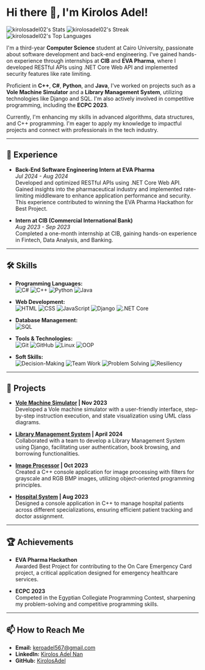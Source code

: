 # Hi there 👋, I'm Kirolos Adel!

![kirolosadel02's Stats](https://github-readme-stats.vercel.app/api?username=kirolosadel02&theme=nightowl&show_icons=true&hide_border=false&count_private=true)
![kirolosadel02's Streak](https://github-readme-streak-stats.herokuapp.com/?user=kirolosadel02&theme=nightowl&hide_border=false)
![kirolosadel02's Top Languages](https://github-readme-stats.vercel.app/api/top-langs/?username=kirolosadel02&theme=nightowl&show_icons=true&hide_border=false&layout=compact)

I'm a third-year **Computer Science** student at Cairo University, passionate about software development and back-end engineering. I've gained hands-on experience through internships at **CIB** and **EVA Pharma**, where I developed RESTful APIs using .NET Core Web API and implemented security features like rate limiting.

Proficient in **C++**, **C#**, **Python**, and **Java**, I've worked on projects such as a **Vole Machine Simulator** and a **Library Management System**, utilizing technologies like Django and SQL. I'm also actively involved in competitive programming, including the **ECPC 2023**.

Currently, I'm enhancing my skills in advanced algorithms, data structures, and C++ programming. I'm eager to apply my knowledge to impactful projects and connect with professionals in the tech industry.

---

## 💼 Experience

- **Back-End Software Engineering Intern at EVA Pharma**  
  *Jul 2024 - Aug 2024*  
  Developed and optimized RESTful APIs using .NET Core Web API. Gained insights into the pharmaceutical industry and implemented rate-limiting middleware to enhance application performance and security. This experience contributed to winning the EVA Pharma Hackathon for Best Project.

- **Intern at CIB (Commercial International Bank)**  
  *Aug 2023 - Sep 2023*  
  Completed a one-month internship at CIB, gaining hands-on experience in Fintech, Data Analysis, and Banking.

---

## 🛠️ Skills

- **Programming Languages:**  
  ![C#](https://img.shields.io/badge/C%23-%23239120.svg?style=flat-square&logo=c-sharp&logoColor=white) 
  ![C++](https://img.shields.io/badge/C%2B%2B-%2300599C.svg?style=flat-square&logo=c%2B%2B&logoColor=white)
  ![Python](https://img.shields.io/badge/Python-%2314354C.svg?style=flat-square&logo=python&logoColor=white) 
  ![Java](https://img.shields.io/badge/Java-%23ED8B00.svg?style=flat-square&logo=java&logoColor=white)

- **Web Development:**  
  ![HTML](https://img.shields.io/badge/HTML5-%23E34F26.svg?style=flat-square&logo=html5&logoColor=white)
  ![CSS](https://img.shields.io/badge/CSS3-%231572B6.svg?style=flat-square&logo=css3&logoColor=white)
  ![JavaScript](https://img.shields.io/badge/JavaScript-%23F7DF1E.svg?style=flat-square&logo=javascript&logoColor=black)
  ![Django](https://img.shields.io/badge/Django-%23092E20.svg?style=flat-square&logo=django&logoColor=white)
  ![.NET Core](https://img.shields.io/badge/.NET%20Core-%235C2D91.svg?style=flat-square&logo=.net&logoColor=white)

- **Database Management:**  
  ![SQL](https://img.shields.io/badge/SQL-%23CC2927.svg?style=flat-square&logo=microsoft-sql-server&logoColor=white)

- **Tools & Technologies:**  
  ![Git](https://img.shields.io/badge/Git-%23F05033.svg?style=flat-square&logo=git&logoColor=white)
  ![GitHub](https://img.shields.io/badge/GitHub-%23181717.svg?style=flat-square&logo=github&logoColor=white)
  ![Linux](https://img.shields.io/badge/Linux-%23FCC624.svg?style=flat-square&logo=linux&logoColor=black)
  ![OOP](https://img.shields.io/badge/OOP-Object--Oriented%20Programming-blue)

- **Soft Skills:**  
  ![Decision-Making](https://img.shields.io/badge/Decision--Making-%23FFC107.svg?style=flat-square)
  ![Team Work](https://img.shields.io/badge/Team%20Work-%2300BFFF.svg?style=flat-square)
  ![Problem Solving](https://img.shields.io/badge/Problem%20Solving-%23FF5733.svg?style=flat-square)
  ![Resiliency](https://img.shields.io/badge/Resiliency-%238E44AD.svg?style=flat-square)

---

## 🚀 Projects

- **[Vole Machine Simulator](#) | Nov 2023**  
  Developed a Vole machine simulator with a user-friendly interface, step-by-step instruction execution, and state visualization using UML class diagrams.

- **[Library Management System](#) | April 2024**  
  Collaborated with a team to develop a Library Management System using Django, facilitating user authentication, book browsing, and borrowing functionalities.

- **[Image Processor](#) | Oct 2023**  
  Created a C++ console application for image processing with filters for grayscale and RGB BMP images, utilizing object-oriented programming principles.

- **[Hospital System](#) | Aug 2023**  
  Designed a console application in C++ to manage hospital patients across different specializations, ensuring efficient patient tracking and doctor assignment.

---

## 🏆 Achievements

- **EVA Pharma Hackathon**  
  Awarded Best Project for contributing to the On Care Emergency Card project, a critical application designed for emergency healthcare services.

- **ECPC 2023**  
  Competed in the Egyptian Collegiate Programming Contest, sharpening my problem-solving and competitive programming skills.

---

## 📫 How to Reach Me

- **Email:** [keroadel567@gmail.com](mailto:keroadel567@gmail.com)
- **LinkedIn:** [Kirolos Adel Nan](https://www.linkedin.com/in/kirolos-adel-43a1331aa/)
- **GitHub:** [KirolosAdel](https://github.com/kirolosadel02)
